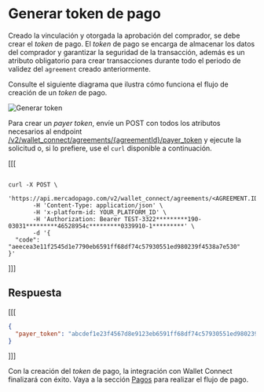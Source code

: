 # Generar token de pago

Creado la vinculación y otorgada la aprobación del comprador, se debe crear el _token_ de pago. El _token_ de pago se encarga de almacenar los datos del comprador y garantizar la seguridad de la transacción, además es un atributo obligatorio para crear transacciones durante todo el periodo de validez del `agreement` creado anteriormente.

Consulte el siguiente diagrama que ilustra cómo funciona el flujo de creación de un _token_ de pago.

![Generar token](/images/wallet-connect/create-payer-token-v2-es.png)

Para crear un _payer token_, envíe un POST con todos los atributos necesarios al endpoint [/v2/wallet_connect/agreements/{agreementId}/payer_token](/developers/es/reference/wallet_connect/_wallet_connect_agreements_agreement_id_payer_token/post) y ejecute la solicitud o, si lo prefiere, use el `curl` disponible a continuación.

[[[
```curl

curl -X POST \
      'https://api.mercadopago.com/v2/wallet_connect/agreements/<AGREEMENT.ID>/payer_token'\
       -H 'Content-Type: application/json' \
       -H 'x-platform-id: YOUR_PLATFORM_ID' \
       -H 'Authorization: Bearer TEST-3322*********190-03031*********46528954c*********0339910-1*********' \
       -d '{
  "code": "aeecea3e11f2545d1e7790eb6591ff68df74c57930551ed980239f4538a7e530"
}'
```
]]]

## Respuesta

[[[
```json
{
  "payer_token": "abcdef1e23f4567d8e9123eb6591ff68df74c57930551ed980239f4538a7e530"
}
```
]]]

Con la creación del _token_ de pago, la integración con Wallet Connect finalizará con éxito. Vaya a la sección [Pagos](/developers/es/docs/wallet-connect/advanced-payments) para realizar el flujo de pago.

